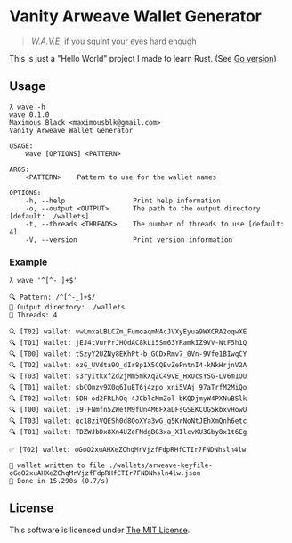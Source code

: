 # Vanity Arweave Wallet Generator

> _W.A.V.E_, if you squint your eyes hard enough

This is just a "Hello World" project I made to learn Rust. (See [Go version](https://github.com/maximousblk/wave))

## Usage

```
λ wave -h
wave 0.1.0
Maximous Black <maximousblk@gmail.com>
Vanity Arweave Wallet Generator

USAGE:
    wave [OPTIONS] <PATTERN>

ARGS:
    <PATTERN>    Pattern to use for the wallet names

OPTIONS:
    -h, --help                 Print help information
    -o, --output <OUTPUT>      The path to the output directory [default: ./wallets]
    -t, --threads <THREADS>    The number of threads to use [default: 4]
    -V, --version              Print version information
```

### Example

```
λ wave '^[^-_]+$'

🔍 Pattern: /^[^-_]+$/
📁 Output directory: ./wallets
🧵 Threads: 4

🔍 [T02] wallet: vwLmxaLBLCZm_FumoaqmNAcJVXyEyua9WXCRA2oqwXE
🔍 [T01] wallet: jEJ4tVurPrJHOdAC8kLi5Sm63YRamkIZ9VV-NtF5h1Q
🔍 [T00] wallet: tSzyY2UZNy8EKhPt-b_GCDxRmv7_0Vn-9Vfe1BIwqCY
🔍 [T02] wallet: ozG_UVdta9O_dIr8p1X5CQEvZePntnI4-kNkHrjnV2A
🔍 [T03] wallet: s3ryItkxfZd2jMm5mkXqZC49vE_HxUcsYSG-LV6m1OU
🔍 [T01] wallet: sbCOmzv9X0q6IuET6j4zpo_xni5VAj_97aTrfM2MiQo
🔍 [T02] wallet: 5DH-od2FRLhOq-4JCblcMmZol-bKQDjmyW4PXNuBSlk
🔍 [T00] wallet: i9-FNmfn5ZWefM9fUn4M6FXaDFsGSEKCUG5kbxvHowU
🔍 [T03] wallet: gc18ziVQESh0d8QoXYa3wG_q5KrNoNtJEhXmQnh6etc
🔍 [T01] wallet: TDZWJbDx8Xn4UZeFMdgBG3xa_XIlcvKU3Gby8x1t6Eg

✅ [T02] wallet: oGoO2xuAHXeZChqMrVjzfFdpRHfCTIr7FNDNhsln4lw

📄 wallet written to file ./wallets/arweave-keyfile-oGoO2xuAHXeZChqMrVjzfFdpRHfCTIr7FNDNhsln4lw.json
🏁 Done in 15.290s (0.7/s)
```

## License

This software is licensed under [The MIT License](./LICENSE).
